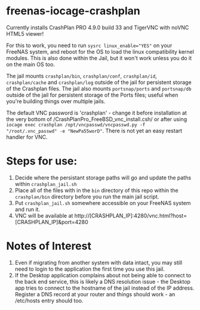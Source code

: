 # freenas-iocage-crashplan

Currently installs CrashPlan PRO 4.9.0 build 33 and TigerVNC with noVNC HTML5 viewer!

For this to work, you need to run `sysrc linux_enable="YES"` on your FreeNAS system, and reboot for the OS to load the linux compatibility kernel modules.  This is also done within the Jail, but it won't work unless you do it on the main OS too.

The jail mounts `crashplan/bin`, `crashplan/conf`, `crashplan/id`, `crashplan/cache` and `crashplan/log` outside of the jail for persistent storage of the Crashplan files.
The jail also mounts `portsnap/ports` and `portsnap/db` outside of the jail for persistent storage of the Ports files; useful when you're building things over multiple jails.

The default VNC password is 'crashplan' - change it before installation at the very bottom of /CrashPlanPro_FreeBSD_vnc_install.csh/ or after using `iocage exec crashplan /opt/vncpasswd/vncpasswd.py -f "/root/.vnc_passwd" -e "NewPa55worD"`. There is not yet an easy restart handler for VNC.

# Steps for use:
1. Decide where the persistant storage paths will go and update the paths within `crashplan_jail.sh` 
1. Place all of the files with in the `bin` directory of this repo within the `crashplan/bin` directory before you run the main jail script.
1. Put `crashplan_jail.sh` somewhere accessible on your FreeNAS system and run it.
1. VNC will be available at http://[CRASHPLAN_IP]:4280/vnc.html?host=[CRASHPLAN_IP]&port=4280

# Notes of Interest
1. Even if migrating from another system with data intact, you may still need to login to the application the first time you use this jail.
1. If the Desktop application complains about not being able to connect to the back end service, this is likely a DNS resolution issue - the Desktop app tries to connect to the hostname of the jail instead of the IP address. Register a DNS record at your router and things should work - an /etc/hosts entry should too.
